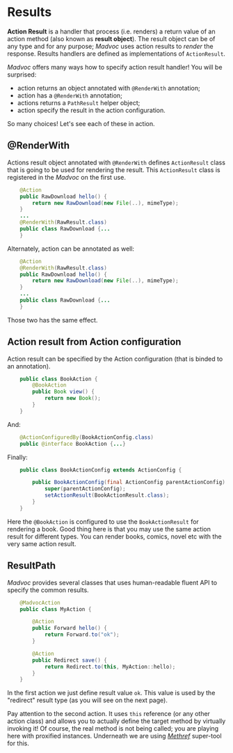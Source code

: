 # Results

**Action Result** is a handler that process (i.e. renders) a return value of an action method (also known as **result object**). The result object can be of any type and for any purpose; *Madvoc* uses action results to _render_ the response. Results handlers are defined as implementations of `ActionResult`.

*Madvoc* offers many ways how to specify action result handler! You will be
surprised:

+ action returns an object annotated with `@RenderWith` annotation;
+ action has a `@RenderWith` annotation;
+ actions returns a `PathResult` helper object;
+ action specify the result in the action configuration.

So many choices! Let's see each of these in action.


## @RenderWith

Actions result object annotated with `@RenderWith` defines `ActionResult` class that is going to be used for rendering the result. This `ActionResult` class is registered in the *Madvoc* on the first use.

~~~~~ java
    @Action
    public RawDownload hello() {
        return new RawDownload(new File(..), mimeType);
    }
    ...
    @RenderWith(RawResult.class)
    public class RawDownload {...
    }
~~~~~

Alternately, action can be annotated as well:

~~~~~ java
    @Action
    @RenderWith(RawResult.class)
    public RawDownload hello() {
        return new RawDownload(new File(..), mimeType);
    }
    ...
    public class RawDownload {...
    }
~~~~~

Those two has the same effect.

## Action result from Action configuration

Action result can be specified by the Action configuration (that is binded to an annotation).

~~~~~ java
    public class BookAction {
        @BookAction
        public Book view() {
            return new Book();
        }
    }
~~~~~

And:

~~~~~ java
    @ActionConfiguredBy(BookActionConfig.class)
    public @interface BookAction {...}
~~~~~

Finally:

~~~~~ java
    public class BookActionConfig extends ActionConfig {

        public BookActionConfig(final ActionConfig parentActionConfig) {
            super(parentActionConfig);
            setActionResult(BookActionResult.class);
        }
    }
~~~~~


Here the `@BookAction` is configured to use the `BookActionResult` for rendering a book. Good thing here is that you may use the same action result for different types. You can render books, comics, novel etc with the very same action result.

## ResultPath

*Madvoc* provides several classes that uses human-readable fluent API to specify the common results.

~~~~ java
    @MadvocAction
    public class MyAction {

        @Action
        public Forward hello() {
            return Forward.to("ok");
        }

        @Action
        public Redirect save() {
            return Redirect.to(this, MyAction::hello);
        }
    }
~~~~~

In the first action we just define result value `ok`. This value is used by the "redirect" result type (as you will see on the next page).

Pay attention to the second action. It uses `this` reference (or any other action class) and allows you to actually define the target method by virtually invoking it! Of course, the real method is not being called; you are playing here with proxified instances. Underneath we are using [*Methref*](/util/methref.html) super-tool for this.
